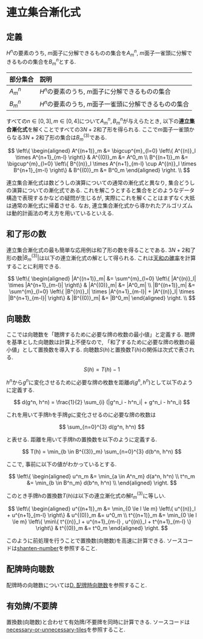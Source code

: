 # 連立集合漸化式

## 定義

$H^n$の要素のうち, $m$面子に分解できるものの集合を$A^n_m$, $m$面子一雀頭に分解できるものの集合を$B^n_m$とする.

|部分集合|説明|
|:--|:--|
|$A^n_m$|$H^n$の要素のうち, $m$面子に分解できるものの集合|
|$B^n_m$|$H^n$の要素のうち, $m$面子一雀頭に分解できるものの集合|

すべての$n \in [0, 3], m \in [0, 4]$について$A^n_m, B^n_m$が与えらたとき, 以下の**連立集合漸化式**を解くことですべての$3N+2$和了形を得られる. ここで$m$面子一雀頭からなる$3N+2$和了形の集合は$B^{(3)}_m$である.

$$
\left\{
\begin{aligned}
A^{(n+1)}_m &= \bigcup^{m}_{l=0} \left\{ A^{(n)}_l \times A^{n+1}_{m-l} \right\} & A^{(0)}_m &= A^0_m \\
B^{(n+1)}_m &= \bigcup^{m}_{l=0} \left\{ B^{(n)}_l \times A^{n+1}_{m-l} \cup A^{(n)}_l \times B^{n+1}_{m-l} \right\} & B^{(0)}_m &= B^0_m
\end{aligned}
\right. \\
$$

連立集合漸化式は数どうしの演算についての通常の漸化式と異なり, 集合どうしの演算についての漸化式である. これを解こうとすると集合をどのようなデータ構造で表現するかなどの疑問が生じるが, 実際にこれを解くことはまずなく大抵は通常の漸化式に帰着させる. なお, 連立集合漸化式から導かれたアルゴリズムは動的計画法の考え方を用いているといえる.

## 和了形の数

連立集合漸化式の最も簡単な応用例は和了形の数を得ることである. $3N+2$和了形の数$|B^{(3)}_m|$は以下の連立漸化式の解として得られる. これは[天和の確率](tenhou.md)を計算することに利用できる.

$$
\left\{
\begin{aligned}
|A^{(n+1)}_m| &= \sum^{m}_{l=0} \left\{ |A^{(n)}_l| \times |A^{n+1}_{m-l}| \right\} & |A^{(0)}_m| &= |A^0_m| \\
|B^{(n+1)}_m| &= \sum^{m}_{l=0} \left\{ |B^{(n)}_l| \times |A^{n+1}_{m-l}| + |A^{(n)}_l| \times |B^{n+1}_{m-l}| \right\} & |B^{(0)}_m| &= |B^0_m|
\end{aligned}
\right. \\
$$

## 向聴数

ここでは向聴数を「聴牌するために必要な牌の枚数の最小値」と定義する. 聴牌を基準とした向聴数は計算上不便なので, 「和了するために必要な牌の枚数の最小値」として置換数を導入する. 向聴数$S(h)$と置換数$T(h)$の関係は次式で表される.

$$
S(h) = T(h) - 1
$$

$h^n$から$g^n$に変化させるために必要な牌の枚数を距離$d(g^n, h^n)$として以下のように定義する. 

$$
d(g^n, h^n) = \frac{1}{2} \sum_{i} (|g^n_i - h^n_i| + g^n_i - h^n_i)
$$

これを用いて手牌$h$を手牌$g$に変化させるのに必要な牌の枚数は

$$
\sum_{n=0}^{3} d(g^n, h^n)
$$

と表せる. 距離を用いて手牌$h$の置換数を以下のように定義する.

$$
T(h) = \min_{b \in B^{(3)}_m} \sum_{n=0}^{3} d(b^n, h^n)
$$

ここで, 事前に以下の値がわかっているとする.

$$
\left\{
\begin{aligned}
u^n_m &= \min_{a \in A^n_m} d(a^n, h^n) \\
t^n_m &= \min_{b \in B^n_m} d(b^n, h^n) \\
\end{aligned}
\right.
$$

このとき手牌$h$の置換数$T(h)$は以下の連立漸化式の解$t^{(3)}_m$に等しい.

$$
\left\{
\begin{aligned}
u^{(n+1)}_m &= \min_{0 \le l \le m} \left\{ u^{(n)}_l + u^{n+1}_{m-l} \right\} & u^{(0)}_m &= u^0_m \\
t^{(n+1)}_m &= \min_{0 \le l \le m} \left\{ \min\{ t^{(n)}_l + u^{n+1}_{m-l} , u^{(n)}_l + t^{n+1}_{m-l} \} \right\} & t^{(0)}_m &= t^0_m
\end{aligned}
\right.
$$

このように前処理を行うことで置換数(向聴数)を高速に計算できる. ソースコードは[shanten-number](https://github.com/tomohxx/shanten-number)を参照すること.

## 配牌時向聴数

配牌時の向聴数については[D. 配牌時向聴数](shanten.md)を参照すること.

## 有効牌/不要牌

置換数(向聴数)と合わせて有効牌/不要牌を同時に計算できる. ソースコードは[necessary-or-unnecessary-tiles](https://github.com/tomohxx/necessary-or-unnecessary-tiles)を参照すること.
